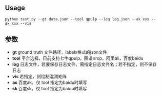 
## Usage
```shell
python test.py --gt data.json --tool qpulp --log log.json --ak xxx --sk xxx --vis
```
## 参数
-  **gt**     ground truth 文件路径，labelx格式的json文件
-  **tool**     平台选择，目前支持七牛qpulp，图谱nrop，阿里ali，百度baidu
-  **log**      日志文件，若要保存日志文件，需指定日志文件名；若不指定，则不保存日志
-  **vis**      若指定，则绘制混淆矩阵
-  **as**       百度ak，仅 tool 指定为baidu时填写
-  **sk**       百度sk，仅 tool 指定为baidu时填写

